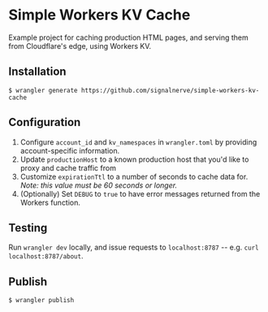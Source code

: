 # Simple Workers KV Cache

Example project for caching production HTML pages, and serving them from Cloudflare's edge, using Workers KV.

## Installation

```
$ wrangler generate https://github.com/signalnerve/simple-workers-kv-cache
```

## Configuration

1. Configure `account_id` and `kv_namespaces` in `wrangler.toml` by providing account-specific information.
2. Update `productionHost` to a known production host that you'd like to proxy and cache traffic from
3. Customize `expirationTtl` to a number of seconds to cache data for. _Note: this value must be 60 seconds or longer._
4. (Optionally) Set `DEBUG` to `true` to have error messages returned from the Workers function.

## Testing

Run `wrangler dev` locally, and issue requests to `localhost:8787` -- e.g. `curl localhost:8787/about`.

## Publish

```
$ wrangler publish
```